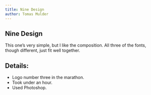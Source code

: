 ```yaml
---
title: Nine Design
author: Tomas Mulder
---
```


## Nine Design

This one’s very simple, but I like the composition. All three of the fonts, though different, just fit well together.

## Details:

- Logo number three in the marathon.
- Took under an hour.
- Used Photoshop.